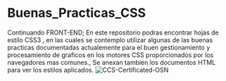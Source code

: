 # Buenas_Practicas_CSS
Continuando FRONT-END; En este repositorio podras encontrar hojas de estilo CSS3 , en las cuales se contemplo utilizar algunas de las buenas practicas documentadas actualemente para el buen gestionamiento y procesamiento de graficos en los motores CSS proporcionados por los navegadores mas comunes., Se anexan tambien los documentos HTML para ver los estilos aplicados.
![CCS-Certificated-OSN](https://github.com/user-attachments/assets/52e794e1-8fc8-44ab-90f4-7e17be7033c4)
